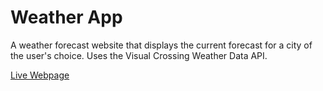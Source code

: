 # Weather App

A weather forecast website that displays the current forecast for a city of the user's choice. Uses the Visual Crossing Weather Data API.

[Live Webpage](https://st4ven.github.io/weather-app/)